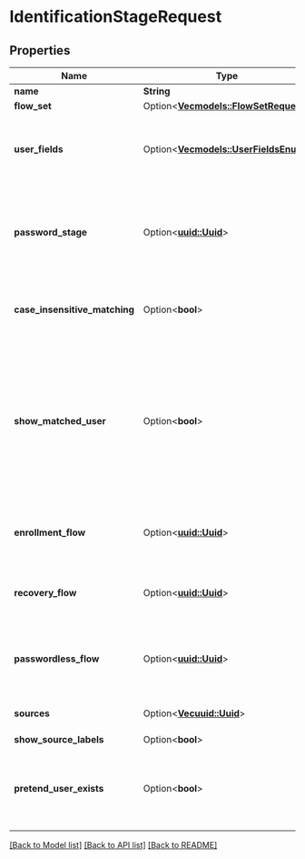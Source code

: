# IdentificationStageRequest

## Properties

Name | Type | Description | Notes
------------ | ------------- | ------------- | -------------
**name** | **String** |  | 
**flow_set** | Option<[**Vec<models::FlowSetRequest>**](FlowSetRequest.md)> |  | [optional]
**user_fields** | Option<[**Vec<models::UserFieldsEnum>**](UserFieldsEnum.md)> | Fields of the user object to match against. (Hold shift to select multiple options) | [optional]
**password_stage** | Option<[**uuid::Uuid**](uuid::Uuid.md)> | When set, shows a password field, instead of showing the password field as separate step. | [optional]
**case_insensitive_matching** | Option<**bool**> | When enabled, user fields are matched regardless of their casing. | [optional]
**show_matched_user** | Option<**bool**> | When a valid username/email has been entered, and this option is enabled, the user's username and avatar will be shown. Otherwise, the text that the user entered will be shown | [optional]
**enrollment_flow** | Option<[**uuid::Uuid**](uuid::Uuid.md)> | Optional enrollment flow, which is linked at the bottom of the page. | [optional]
**recovery_flow** | Option<[**uuid::Uuid**](uuid::Uuid.md)> | Optional recovery flow, which is linked at the bottom of the page. | [optional]
**passwordless_flow** | Option<[**uuid::Uuid**](uuid::Uuid.md)> | Optional passwordless flow, which is linked at the bottom of the page. | [optional]
**sources** | Option<[**Vec<uuid::Uuid>**](uuid::Uuid.md)> | Specify which sources should be shown. | [optional]
**show_source_labels** | Option<**bool**> |  | [optional]
**pretend_user_exists** | Option<**bool**> | When enabled, the stage will succeed and continue even when incorrect user info is entered. | [optional]

[[Back to Model list]](../README.md#documentation-for-models) [[Back to API list]](../README.md#documentation-for-api-endpoints) [[Back to README]](../README.md)



